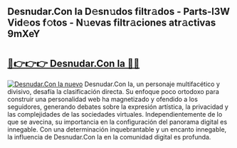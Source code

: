 ## Desnudar.Con Ia D𝚎sn𝚞dos filtr𝚊dos - Parts-l3W Vid𝚎os f𝚘tos - N𝚞evas filtr𝚊ciones atr𝚊ctivas 9mXeY

# <h2><a href="http://mbe6ug.tromn.icu/?c=Desnudar.Con+Ia">🔗👉👉👉 Desnudar.Con Ia 🔗🔗</a></h2>

[![Desnudar.Con Ia nuevo](https://i.imgur.com/pEAQMta.gif)](http://mbe6ug.tromn.icu/?c=Desnudar.Con+Ia)
Desnudar.Con Ia, un personaje multifacético y divisivo, desafía la clasificación directa. Su enfoque poco ortodoxo para construir una personalidad web ha magnetizado y ofendido a los seguidores, generando debates sobre la expresión artística, la privacidad y las complejidades de las sociedades virtuales. Independientemente de lo que se avecina, su importancia en la configuración del panorama digital es innegable. Con una determinación inquebrantable y un encanto innegable, la influencia de Desnudar.Con Ia en la comunidad digital es profunda.
